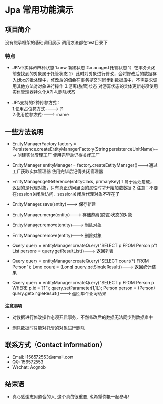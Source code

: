 # Jpa 常用功能演示

## 项目简介
没有继承框架的基础调用展示
调用方法都在test目录下



### 特点
- JPA中实体的四种状态
	1.new 新建状态
	2.managed 托管状态
		1）在事务关闭前查找到的对象属于托管状态
		2）此时对对象进行修改，会将修改后的数据存入jdbc的批处理中，修改后的值会在事务提交时同步到数据库中，不需要求调用其他方法对对象进行操作
	3.游离(脱管)状态
		对游离状态的实体更新必须使用实体管理器持久化API
	4.删除状态

- JPA支持的2种传参方式：<br>
	1.使用占位符方式----> ?1 <br>
	2.使用位参方式----> :name <br>


## 一些方法说明
- EntityManagerFactory factory = Persistence.createEntityManagerFactory(String persistenceUnitName)---> 创建实体管理工厂
	使用完毕后记得关闭工厂


- EntityManager entityManager = factory.createEntityManager()--->通过工厂获取实体管理器
	使用完毕后记得关闭管理器


- EntityManager.getReference(entityClass, primaryKey)
	1.属于延迟加载，返回的是代理对象，只有真正访问里面的属性时才开始加载数据
	2.注意：不要在session关闭后访问，session关闭后代理对象不存在了
	
- EntityManager.save(entity)---> 保存新建

- EntityManager.merge(entity)---> 存储游离(脱管)状态的对象

- EntityManager.remove(entity)---> 删除对象

- EntityManager.remove(entity)---> 删除对象

- Query query = entityManager.createQuery("SELECT p FROM Person p")
	List<Person> persons = query.getResultList()---> 返回列表
	
- Query query = entityManager.createQuery("SELECT count(*) FROM Person");
	Long count = (Long) query.getSingleResult()---> 返回统计结果

- Query query = entityManager.createQuery("SELECT p FROM Person p WHERE p.id = ?1");
		query.setParameter(1,1L);
		Person person = (Person) query.getSingleResult()---> 返回单个查询结果

#### 注意事项

- 对数据进行修改操作必须开启事务，不然修改后的数据无法同步到数据库中

- 删除数据时只能对托管的对象进行删除	

## 联系方式（Contact information）

- Email: <l156572553@gmail.com>
- QQ: 156572553
- Wechat: Aognob

## 结束语

- 真心感谢志同道合的人, 这个真的很重要, 也希望你能一起参与!
